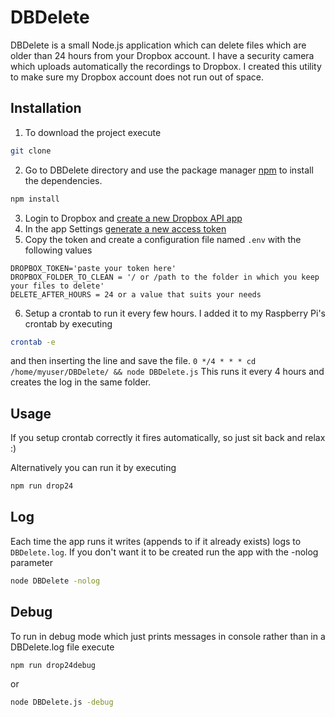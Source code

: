 # DBDelete

DBDelete is a small Node.js application which can delete files which are older than 24 hours from your Dropbox account. I have a security camera which uploads automatically the recordings to Dropbox. I created this utility to make sure my Dropbox account does not run out of space.

## Installation

1. To download the project execute
```bash
git clone
```
2. Go to DBDelete directory and use the package manager [npm](https://www.npmjs.com/get-npm) to install the dependencies.
```bash
npm install
```
3. Login to Dropbox and [create a new Dropbox API app](https://www.dropbox.com/developers/apps/create)
4. In the app Settings [generate a new access token](https://www.dropbox.com/developers/reference/oauth-guide)
5. Copy the token and create a configuration file named `.env` with the following values
```dosini
DROPBOX_TOKEN='paste your token here'
DROPBOX_FOLDER_TO_CLEAN = '/ or /path to the folder in which you keep your files to delete'
DELETE_AFTER_HOURS = 24 or a value that suits your needs
```
6. Setup a crontab to run it every few hours. I added it to my Raspberry Pi's crontab by executing
```bash
crontab -e
```
and then inserting the line and save the file. 
`0 */4 * * * cd /home/myuser/DBDelete/ && node DBDelete.js`
This runs it every 4 hours and creates the log in the same folder.

## Usage

If you setup crontab correctly it fires automatically, so just sit back and relax :)

Alternatively you can run it by executing
```bash
npm run drop24
```

## Log

Each time the app runs it writes (appends to if it already exists) logs to `DBDelete.log`. If you don't want it to be created run the app with the -nolog parameter
```bash
node DBDelete -nolog
```

## Debug

To run in debug mode which just prints messages in console rather than in a DBDelete.log file execute
```bash
npm run drop24debug
```

or
```bash
node DBDelete.js -debug
```